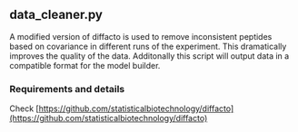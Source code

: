 ## data_cleaner.py

A modified version of diffacto is used to remove inconsistent peptides based on covariance in different runs of the experiment. This dramatically improves the quality of the data. Additonally this script will output data in a compatible format for the model builder.

### Requirements and details

Check [https://github.com/statisticalbiotechnology/diffacto](https://github.com/statisticalbiotechnology/diffacto)